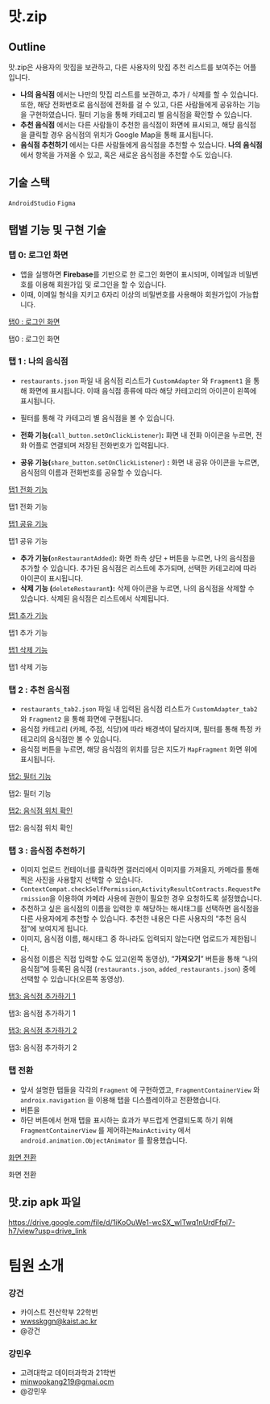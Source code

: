 # 맛.zip

## Outline

맛.zip은 사용자의 맛집을 보관하고, 다른 사용자의 맛집 추천 리스트를 보여주는 어플입니다. 

- **나의 음식점** 에서는 나만의 맛집 리스트를 보관하고, 추가 / 삭제를 할 수 있습니다. 또한, 해당 전화번호로 음식점에 전화를 걸 수 있고, 다른 사람들에게 공유하는 기능을 구현하였습니다. 필터 기능을 통해 카테고리 별 음식점을 확인할 수 있습니다.
- **추천 음식점** 에서는 다른 사람들이 추천한 음식점이 화면에 표시되고, 해당 음식점을 클릭할 경우 음식점의 위치가 Google Map을 통해 표시됩니다.
- **음식점 추천하기** 에서는 다른 사람들에게 음식점을 추천할 수 있습니다. **나의 음식점** 에서 항목을 가져올 수 있고, 혹은 새로운 음식점을 추천할 수도 있습니다.

## 기술 스택

`AndroidStudio` `Figma` 

## 탭별 기능 및 구현 기술

### 탭 0: 로그인 화면

- 앱을 실행하면 **Firebase**를 기반으로 한 로그인 화면이 표시되며, 이메일과 비밀번호를 이용해 회원가입 및 로그인을 할 수 있습니다.
- 이때, 이메일 형식을 지키고 6자리 이상의 비밀번호를 사용해야 회원가입이 가능합니다.

[탭0 : 로그인 화면](https://prod-files-secure.s3.us-west-2.amazonaws.com/f6cb388f-3934-47d6-9928-26d2e10eb0fc/0bfe7cd2-66a4-418c-aa5d-492f751ed2cf/login.mp4)

탭0 : 로그인 화면

### 탭 1 : 나의 음식점

- `restaurants.json` 파일 내 음식점 리스트가 `CustomAdapter` 와 `Fragment1` 을 통해 화면에 표시됩니다. 이때 음식점 종류에 따라 해당 카테고리의 아이콘이 왼쪽에 표시됩니다.
- 필터를 통해 각 카테고리 별 음식점을 볼 수 있습니다.

- **전화 기능(**`call_button.setOnClickListener`)**:**  화면 내 전화 아이콘을 누르면, 전화 어플로 연결되며 저장된 전화번호가 입력됩니다.
- **공유 기능(**`share_button.setOnClickListener`) **:** 화면 내 공유 아이콘을 누르면, 음식점의 이름과 전화번호를 공유할 수 있습니다.

[ 탭1 전화 기능](https://prod-files-secure.s3.us-west-2.amazonaws.com/f6cb388f-3934-47d6-9928-26d2e10eb0fc/0c00854a-6de3-439b-84e8-f7f57f5d3665/Tab1_PhoneCall.mp4)

 탭1 전화 기능

[탭1  공유 기능](https://prod-files-secure.s3.us-west-2.amazonaws.com/f6cb388f-3934-47d6-9928-26d2e10eb0fc/7f106b24-a73c-4d01-952f-83d9080f9b82/Tab1_Share.mp4)

탭1  공유 기능

- **추가 기능(**`onRestaurantAdded`)**:** 화면 좌측 상단 `+` 버튼을 누르면, 나의 음식점을 추가할 수 있습니다. 추가된 음식점은 리스트에 추가되며, 선택한 카테고리에 따라 아이콘이 표시됩니다.
- **삭제 기능 (**`deleteRestaurant`**):** 삭제 아이콘을 누르면, 나의 음식점을 삭제할 수 있습니다. 삭제된 음식점은 리스트에서 삭제됩니다.

[탭1 추가 기능](https://prod-files-secure.s3.us-west-2.amazonaws.com/f6cb388f-3934-47d6-9928-26d2e10eb0fc/393294b9-6c33-4cb4-bade-6cf62255556f/Tab1_AddRestaurant.mp4)

탭1 추가 기능

[탭1 삭제 기능](https://prod-files-secure.s3.us-west-2.amazonaws.com/f6cb388f-3934-47d6-9928-26d2e10eb0fc/da3a4d49-63b7-4b58-9a6d-388afe3aa948/Tab1_Delete.mp4)

탭1 삭제 기능

### 탭 2 : 추천 음식점

- `restaurants_tab2.json` 파일 내 입력된 음식점 리스트가 `CustomAdapter_tab2` 와 `Fragment2` 을 통해 화면에 구현됩니다.
- 음식점 카테고리 (카페, 주점, 식당)에 따라 배경색이 달라지며, 필터를 통해 특정 카테고리의 음식점만 볼 수 있습니다.
- 음식점 버튼을 누르면, 해당 음식점의 위치를 담은 지도가 `MapFragment` 화면 위에 표시됩니다.

[탭2: 필터 기능](https://prod-files-secure.s3.us-west-2.amazonaws.com/f6cb388f-3934-47d6-9928-26d2e10eb0fc/5544ba10-1460-44f6-9ff8-9bc64e82a11e/Tab2_Filter.mp4)

탭2: 필터 기능

[탭2: 음식점 위치 확인](https://prod-files-secure.s3.us-west-2.amazonaws.com/f6cb388f-3934-47d6-9928-26d2e10eb0fc/2ea85352-5872-4c21-9b96-502a843158b4/Tab2_Map.mp4)

탭2: 음식점 위치 확인

### 탭 3 : 음식점 추천하기

- 이미지 업로드 컨테이너를 클릭하면 갤러리에서 이미지를 가져올지, 카메라를 통해 찍은 사진을 사용할지 선택할 수 있습니다.
- `ContextCompat.checkSelfPermission`,`ActivityResultContracts.RequestPermission`을 이용하여 카메라 사용에 권한이 필요한 경우 요청하도록 설정했습니다.
- 추천하고 싶은 음식점의 이름을 입력한 후 해당하는 해시태그를 선택하면 음식점을 다른 사용자에게 추천할 수 있습니다. 추천한 내용은 다른 사용자의 “추천 음식점”에 보여지게 됩니다.
- 이미지, 음식점 이름, 해시태그 중 하나라도 입력되지 않는다면 업로드가 제한됩니다.
- 음식점 이름은 직접 입력할 수도 있고(왼쪽 동영상), “**가져오기**” 버튼을 통해 “나의 음식점”에 등록된 음식점 (`restaurants.json`, `added_restaurants.json`) 중에 선택할 수 있습니다(오른쪽 동영상).

[탭3: 음식점 추가하기 1](https://prod-files-secure.s3.us-west-2.amazonaws.com/f6cb388f-3934-47d6-9928-26d2e10eb0fc/48005ece-f2b8-4e8b-ac99-839ad0756c38/Tab3_Upload_Open.mp4)

탭3: 음식점 추가하기 1

[탭3: 음식점 추가하기 2](https://prod-files-secure.s3.us-west-2.amazonaws.com/f6cb388f-3934-47d6-9928-26d2e10eb0fc/e4c39bcd-435e-4614-b223-a0a670eb2e18/Tab3_Upload_Write.mp4)

탭3: 음식점 추가하기 2

### 탭 전환

- 앞서 설명한 탭들을 각각의 `Fragment` 에 구현하였고,  `FragmentContainerView` 와 `androix.navigation` 을 이용해 탭을 디스플레이하고 전환했습니다.
- 버튼을
- 하단 버튼에서 현재 탭을 표시하는 효과가 부드럽게 연결되도록 하기 위해 `FragmentContainerView` 를 제어하는`MainActivity` 에서  `android.animation.ObjectAnimator` 를 활용했습니다.

[화면 전환](https://prod-files-secure.s3.us-west-2.amazonaws.com/f6cb388f-3934-47d6-9928-26d2e10eb0fc/6d395059-8978-4346-a2d4-a01cba98268c/tab_change.mp4)

화면 전환

## 맛.zip apk 파일

https://drive.google.com/file/d/1iKoOuWe1-wcSX_wITwq1nUrdFfpI7-h7/view?usp=drive_link

# 팀원 소개

### 강건

- 카이스트 전산학부 22학번
- wwsskggn@kaist.ac.kr
- @강건

### 강민우

- 고려대학교 데이터과학과 21학번
- minwookang219@gmai.ocm
- @강민우

